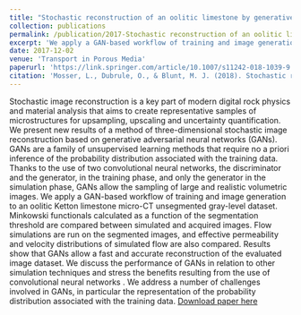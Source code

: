 ```yaml
---
title: "Stochastic reconstruction of an oolitic limestone by generative adversarial networks"
collection: publications
permalink: /publication/2017-Stochastic reconstruction of an oolitic limestone by generative adversarial networks.md
excerpt: 'We apply a GAN-based workflow of training and image generation to an oolitic Ketton limestone micro-CT unsegmented gray-level dataset. '
date: 2017-12-02
venue: 'Transport in Porous Media'
paperurl: 'https://link.springer.com/article/10.1007/s11242-018-1039-9'
citation: 'Mosser, L., Dubrule, O., & Blunt, M. J. (2018). Stochastic reconstruction of an oolitic limestone by generative adversarial networks. Transport in Porous Media, 125(1), 81-103.'
---
```

Stochastic image reconstruction is a key part of modern digital rock physics and material analysis that aims to create representative samples of microstructures for upsampling, upscaling and uncertainty quantification. We present new results of a method of three-dimensional stochastic image reconstruction based on generative adversarial neural networks (GANs). GANs are a family of unsupervised learning methods that require no a priori inference of the probability distribution associated with the training data. Thanks to the use of two convolutional neural networks, the discriminator and the generator, in the training phase, and only the generator in the simulation phase, GANs allow the sampling of large and realistic volumetric images. We apply a GAN-based workflow of training and image generation to an oolitic Ketton limestone micro-CT unsegmented gray-level dataset. Minkowski functionals calculated as a function of the segmentation threshold are compared between simulated and acquired images. Flow simulations are run on the segmented images, and effective permeability and velocity distributions of simulated flow are also compared. Results show that GANs allow a fast and accurate reconstruction of the evaluated image dataset. We discuss the performance of GANs in relation to other simulation techniques and stress the benefits resulting from the use of convolutional neural networks . We address a number of challenges involved in GANs, in particular the representation of the probability distribution associated with the training data.
[Download paper here](https://link.springer.com/article/10.1007/s11242-018-1039-9)